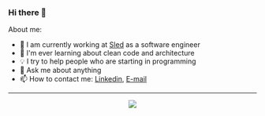 ### Hi there 👋

About me:

- 🔭 I am currently working at [Sled](https://www.sled.com.br/) as a software engineer
- 🌱 I'm ever learning about clean code and architecture
- 💡 I try to help people who are starting in programming
- 💬 Ask me about anything
- 📫 How to contact me: [Linkedin](https://www.linkedin.com/in/erlonfs), [E-mail](mailto:erlon.efs@gmail.com)

---

<div align="center">
   <img src="https://github-profile-trophy.vercel.app/?username=erlonfs&theme=flat&no-frame=true&margin-w=30" />
</div>
